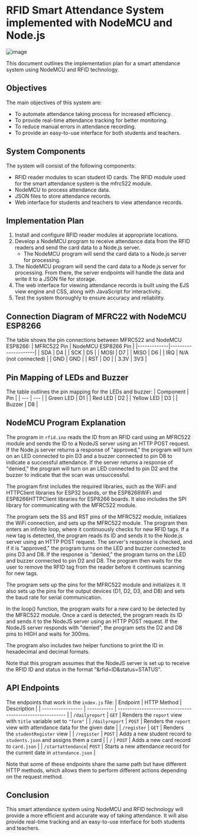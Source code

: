 # RFID Smart Attendance System implemented with NodeMCU and Node.js
![image](https://user-images.githubusercontent.com/105705266/236620410-0cea44c1-7b37-4f82-a050-587ffc973a45.png)

This document outlines the implementation plan for a smart attendance system using NodeMCU and RFID technology.

## Objectives
The main objectives of this system are:
-   To automate attendance taking process for increased efficiency.
-   To provide real-time attendance tracking for better monitoring.
-   To reduce manual errors in attendance recording.
-   To provide an easy-to-use interface for both students and teachers.

## System Components
The system will consist of the following components:
-   RFID reader modules to scan student ID cards. The RFID module used for the smart attendance system is the mfrc522 module.
-   NodeMCU to process attendance data.
-   JSON files to store attendance records.
-   Web interface for students and teachers to view attendance records.

## Implementation Plan
1.  Install and configure RFID reader modules at appropriate locations.
2.  Develop a NodeMCU program to receive attendance data from the RFID readers and send the card data to a Node.js server.
    -   The NodeMCU program will send the card data to a Node.js server for processing.
3.  The NodeMCU program will send the card data to a Node.js server for processing. From there, the server endpoints will handle the data and write it to a JSON file for storage.
4.  The web interface for viewing attendance records is built using the EJS view engine and CSS, along with JavaScript for interactivity.
5.  Test the system thoroughly to ensure accuracy and reliability.

## Connection Diagram of MFRC22 with NodeMCU ESP8266
The table shows the pin connections between MFRC522 and NodeMCU ESP8266:
| MFRC522 Pin | NodeMCU ESP8266 Pin |
|-------------|---------------------|
| SDA         | D4                  |
| SCK         | D5                  |
| MOSI        | D7                  |
| MISO        | D6                  |
| IRQ         | N/A (not connected) |
| GND         | GND                 |
| RST         | D0                  |
| 3.3V        | 3V3                 |

## Pin Mapping of LEDs and Buzzer
The table outlines the pin mapping for the LEDs and buzzer:
| Component | Pin |
| --- | --- |
| Green LED | D1 |
| Red LED | D2 |
| Yellow LED | D3 |
| Buzzer | D8 |

## NodeMCU Program Explanation
The program in `rfid.ino` reads the ID from an RFID card using an MFRC522 module and sends the ID to a NodeJS server using an HTTP POST request. If the Node.js server returns a response of "approved," the program will turn on an LED connected to pin D3 and a buzzer connected to pin D8 to indicate a successful attendance. If the server returns a response of "denied," the program will turn on an LED connected to pin D2 and the buzzer to indicate that the scan was unsuccessful. 

The program first includes the required libraries, such as the WiFi and HTTPClient libraries for ESP32 boards, or the ESP8266WiFi and ESP8266HTTPClient libraries for ESP8266 boards. It also includes the SPI library for communicating with the MFRC522 module.

The program sets the SS and RST pins of the MFRC522 module, initializes the WiFi connection, and sets up the MFRC522 module. The program then enters an infinite loop, where it continuously checks for new RFID tags. If a new tag is detected, the program reads its ID and sends it to the Node.js server using an HTTP POST request. The server's response is checked, and if it is "approved," the program turns on the LED and buzzer connected to pins D3 and D8. If the response is "denied," the program turns on the LED and buzzer connected to pin D2 and D8. The program then waits for the user to remove the RFID tag from the reader before it continues scanning for new tags.

The program sets up the pins for the MFRC522 module and initializes it. It also sets up the pins for the output devices (D1, D2, D3, and D8) and sets the baud rate for serial communication.

In the loop() function, the program waits for a new card to be detected by the MFRC522 module. Once a card is detected, the program reads its ID and sends it to the NodeJS server using an HTTP POST request. If the NodeJS server responds with "denied", the program sets the D2 and D8 pins to HIGH and waits for 300ms.

The program also includes two helper functions to print the ID in hexadecimal and decimal formats.

Note that this program assumes that the NodeJS server is set up to receive the RFID ID and status in the format "&rfid=ID&status=STATUS".

## API Endpoints
The endpoints that work in the `index.js` file:
| Endpoint          | HTTP Method | Description                                              |
| ----------------- | ----------- | -------------------------------------------------------- |
| `/dailyreport`    | `GET`       | Renders the `report` view with `title` variable set to `"form"` |
| `/dailyreport`    | `POST`      | Renders the `report` view with attendance data for the given date |
| `/register`       | `GET`       | Renders the `studentRegister` view                      |
| `/register`       | `POST`      | Adds a new student record to `students.json` and assigns them a card |
| `/`               | `POST`      | Adds a new card record to `card.json`                     |
| `/startattendance`| `POST`      | Starts a new attendance record for the current date in `attendance.json` | 

Note that some of these endpoints share the same path but have different HTTP methods, which allows them to perform different actions depending on the request method.

## Conclusion
This smart attendance system using NodeMCU and RFID technology will provide a more efficient and accurate way of taking attendance. It will also provide real-time tracking and an easy-to-use interface for both students and teachers.
